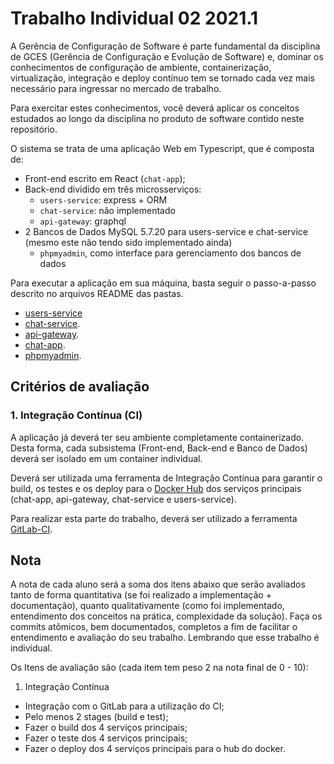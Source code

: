 # Trabalho Individual 02 2021.1

A Gerência de Configuração de Software é parte fundamental da disciplina de GCES (Gerência de Configuração e Evolução de Software) e, dominar os conhecimentos de configuração de ambiente, containerização, virtualização, integração e deploy contínuo tem se tornado cada vez mais necessário para ingressar no mercado de trabalho.

Para exercitar estes conhecimentos, você deverá aplicar os conceitos estudados ao longo da disciplina no produto de software contido neste repositório.

O sistema se trata de uma aplicação Web em Typescript, que é composta de:

- Front-end escrito em React (`chat-app`);
- Back-end dividido em três microsserviços:
  - `users-service`: express + ORM
  - `chat-service`: não implementado
  - `api-gateway`: graphql
- 2 Bancos de Dados MySQL 5.7.20 para users-service e chat-service (mesmo este não tendo sido implementado ainda)
  - `phpmyadmin`, como interface para gerenciamento dos bancos de dados

Para executar a aplicação em sua máquina, basta seguir o passo-a-passo descrito no arquivos README das pastas.

- [users-service](./trabalho_individual/users-service/README.md)
- [chat-service](./trabalho_individual/chat-service/README.md).
- [api-gateway](./trabalho_individual/api-gateway/README.md).
- [chat-app](./trabalho_individual/chat-app/README.md).
- [phpmyadmin](./trabalho_individual/phpmyadmin/README.md).

## Critérios de avaliação

### 1. Integração Contínua (CI)

A aplicação já deverá ter seu ambiente completamente containerizado. Desta forma, cada subsistema (Front-end, Back-end e Banco de Dados) deverá ser isolado em um container individual.

Deverá ser utilizada uma ferramenta de Integração Contínua para garantir o build, os testes e os deploy para o [Docker Hub](https://hub.docker.com) dos serviços principais (chat-app, api-gateway, chat-service e users-service).

Para realizar esta parte do trabalho, deverá ser utilizado a ferramenta [GitLab-CI](https://docs.gitlab.com/ee/ci/).

## Nota

A nota de cada aluno será a soma dos itens abaixo que serão avaliados tanto de forma quantitativa (se foi realizado a implementação + documentação), quanto qualitativamente (como foi implementado, entendimento dos conceitos na prática, complexidade da solução). Faça os commits atômicos, bem documentados, completos a fim de facilitar o entendimento e avaliação do seu trabalho. Lembrando que esse trabalho é individual.

Os Itens de avaliação são (cada item tem peso 2 na nota final de 0 - 10):

1. Integração Contínua

- Integração com o GitLab para a utilização do CI;
- Pelo menos 2 stages (build e test);
- Fazer o build dos 4 serviços principais;
- Fazer o teste dos 4 serviços principais;
- Fazer o deploy dos 4 serviços principais para o hub do docker.
